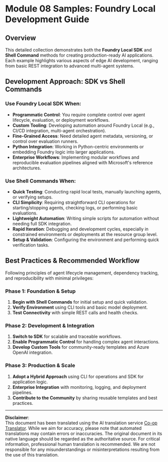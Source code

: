 <!--
CO_OP_TRANSLATOR_METADATA:
{
  "original_hash": "729f809c84e99609364180c090c43405",
  "translation_date": "2025-10-01T02:02:12+00:00",
  "source_file": "Module08/samples/README.md",
  "language_code": "en"
}
-->
# Module 08 Samples: Foundry Local Development Guide

## Overview

This detailed collection demonstrates both the **Foundry Local SDK** and **Shell Command** methods for creating production-ready AI applications. Each example highlights various aspects of edge AI development, ranging from basic REST integration to advanced multi-agent systems.

## Development Approach: SDK vs Shell Commands

### Use Foundry Local SDK When:

- **Programmatic Control**: You require complete control over agent lifecycle, evaluation, or deployment workflows.
- **Custom Tooling**: Developing automation around Foundry Local (e.g., CI/CD integration, multi-agent orchestration).
- **Fine-Grained Access**: Need detailed agent metadata, versioning, or control over evaluation runners.
- **Python Integration**: Working in Python-centric environments or embedding Foundry logic into larger applications.
- **Enterprise Workflows**: Implementing modular workflows and reproducible evaluation pipelines aligned with Microsoft's reference architectures.

### Use Shell Commands When:

- **Quick Testing**: Conducting rapid local tests, manually launching agents, or verifying setups.
- **CLI Simplicity**: Requiring straightforward CLI operations for starting/stopping agents, checking logs, or performing basic evaluations.
- **Lightweight Automation**: Writing simple scripts for automation without needing full SDK integration.
- **Rapid Iteration**: Debugging and development cycles, especially in constrained environments or deployments at the resource group level.
- **Setup & Validation**: Configuring the environment and performing quick verification tasks.

## Best Practices & Recommended Workflow

Following principles of agent lifecycle management, dependency tracking, and reproducibility with minimal privileges:

### Phase 1: Foundation & Setup
1. **Begin with Shell Commands** for initial setup and quick validation.
2. **Verify Environment** using CLI tools and basic model deployment.
3. **Test Connectivity** with simple REST calls and health checks.

### Phase 2: Development & Integration
1. **Switch to SDK** for scalable and traceable workflows.
2. **Enable Programmatic Control** for handling complex agent interactions.
3. **Develop Custom Tools** for community-ready templates and Azure OpenAI integration.

### Phase 3: Production & Scale
1. **Adopt a Hybrid Approach** using CLI for operations and SDK for application logic.
2. **Enterprise Integration** with monitoring, logging, and deployment pipelines.
3. **Contribute to the Community** by sharing reusable templates and best practices.

---

**Disclaimer**:  
This document has been translated using the AI translation service [Co-op Translator](https://github.com/Azure/co-op-translator). While we aim for accuracy, please note that automated translations may contain errors or inaccuracies. The original document in its native language should be regarded as the authoritative source. For critical information, professional human translation is recommended. We are not responsible for any misunderstandings or misinterpretations resulting from the use of this translation.
